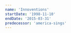 ```yaml
---
name: 'Innoventions'
startDate: '1998-11-10'
endDate: '2015-03-31'
predecessor: 'america-sings'
---
```

